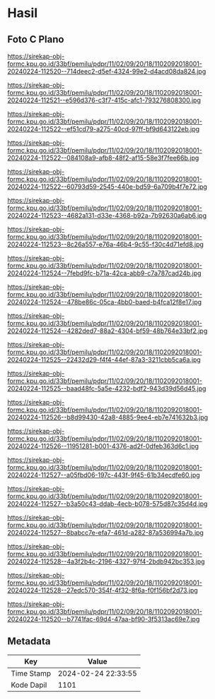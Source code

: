 # Hasil

## Foto C Plano

https://sirekap-obj-formc.kpu.go.id/33bf/pemilu/pdpr/11/02/09/20/18/1102092018001-20240224-112520--714deec2-d5ef-4324-99e2-d4acd08da824.jpg

https://sirekap-obj-formc.kpu.go.id/33bf/pemilu/pdpr/11/02/09/20/18/1102092018001-20240224-112521--e596d376-c3f7-415c-afc1-793276808300.jpg

https://sirekap-obj-formc.kpu.go.id/33bf/pemilu/pdpr/11/02/09/20/18/1102092018001-20240224-112522--ef51cd79-a275-40cd-97ff-bf9d643122eb.jpg

https://sirekap-obj-formc.kpu.go.id/33bf/pemilu/pdpr/11/02/09/20/18/1102092018001-20240224-112522--084108a9-afb8-48f2-af15-58e3f7fee66b.jpg

https://sirekap-obj-formc.kpu.go.id/33bf/pemilu/pdpr/11/02/09/20/18/1102092018001-20240224-112522--60793d59-2545-440e-bd59-6a709b4f7e72.jpg

https://sirekap-obj-formc.kpu.go.id/33bf/pemilu/pdpr/11/02/09/20/18/1102092018001-20240224-112523--4682a131-d33e-4368-b92a-7b92630a6ab6.jpg

https://sirekap-obj-formc.kpu.go.id/33bf/pemilu/pdpr/11/02/09/20/18/1102092018001-20240224-112523--8c26a557-e76a-46b4-9c55-f30c4d71efd8.jpg

https://sirekap-obj-formc.kpu.go.id/33bf/pemilu/pdpr/11/02/09/20/18/1102092018001-20240224-112524--7febd9fc-b71a-42ca-abb9-c7a787cad24b.jpg

https://sirekap-obj-formc.kpu.go.id/33bf/pemilu/pdpr/11/02/09/20/18/1102092018001-20240224-112524--478be86c-05ca-4bb0-baed-b4fca12f8e17.jpg

https://sirekap-obj-formc.kpu.go.id/33bf/pemilu/pdpr/11/02/09/20/18/1102092018001-20240224-112524--4282ded7-88a2-4304-bf59-48b764e33bf2.jpg

https://sirekap-obj-formc.kpu.go.id/33bf/pemilu/pdpr/11/02/09/20/18/1102092018001-20240224-112525--22432d29-f4f4-44ef-87a3-3211cbb5ca6a.jpg

https://sirekap-obj-formc.kpu.go.id/33bf/pemilu/pdpr/11/02/09/20/18/1102092018001-20240224-112525--baad48fc-5a5e-4232-bdf2-943d39d56d45.jpg

https://sirekap-obj-formc.kpu.go.id/33bf/pemilu/pdpr/11/02/09/20/18/1102092018001-20240224-112526--b8d99430-42a8-4885-9ee4-eb7e741632b3.jpg

https://sirekap-obj-formc.kpu.go.id/33bf/pemilu/pdpr/11/02/09/20/18/1102092018001-20240224-112526--11951281-b001-4376-ad2f-0dfeb363d6c1.jpg

https://sirekap-obj-formc.kpu.go.id/33bf/pemilu/pdpr/11/02/09/20/18/1102092018001-20240224-112527--a05fbd06-197c-443f-9f45-61b34ecdfe60.jpg

https://sirekap-obj-formc.kpu.go.id/33bf/pemilu/pdpr/11/02/09/20/18/1102092018001-20240224-112527--b3a50c43-ddab-4ecb-b078-575d87c35d4d.jpg

https://sirekap-obj-formc.kpu.go.id/33bf/pemilu/pdpr/11/02/09/20/18/1102092018001-20240224-112527--8babcc7e-efa7-461d-a282-87a536994a7b.jpg

https://sirekap-obj-formc.kpu.go.id/33bf/pemilu/pdpr/11/02/09/20/18/1102092018001-20240224-112528--4a3f2b4c-2196-4327-97f4-2bdb942bc353.jpg

https://sirekap-obj-formc.kpu.go.id/33bf/pemilu/pdpr/11/02/09/20/18/1102092018001-20240224-112528--27edc570-354f-4f32-8f6a-f0f156bf2d73.jpg

https://sirekap-obj-formc.kpu.go.id/33bf/pemilu/pdpr/11/02/09/20/18/1102092018001-20240224-112520--b7741fac-69d4-47aa-bf90-3f5313ac69e7.jpg


## Metadata

| Key        | Value               |
| ---------- | ------------------- |
| Time Stamp | 2024-02-24 22:33:55 |
| Kode Dapil | 1101                |



